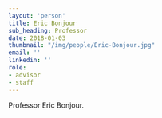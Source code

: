 ```yaml
---
layout: 'person'
title: Eric Bonjour
sub_heading: Professor
date: 2018-01-03
thumbnail: "/img/people/Eric-Bonjour.jpg"
email: ''
linkedin: ''
role:
- advisor
- staff
---
```


Professor Eric Bonjour.

